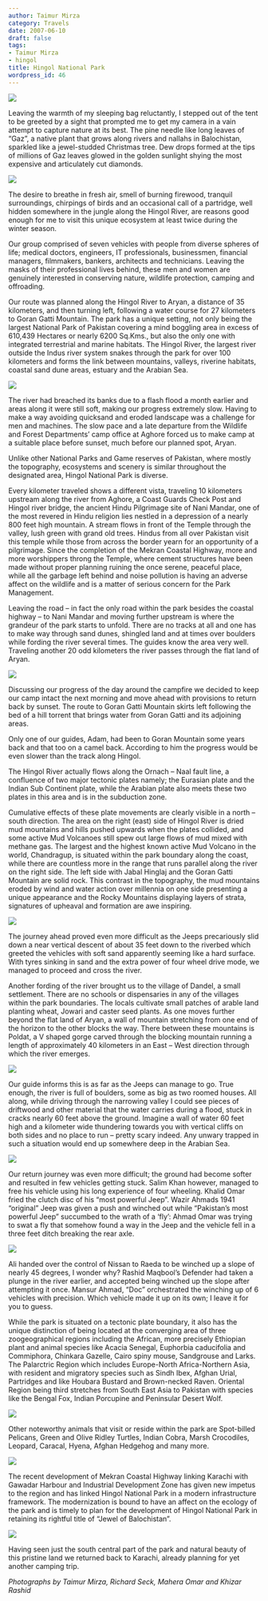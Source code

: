 ```yaml
---
author: Taimur Mirza
category: Travels
date: 2007-06-10
draft: false
tags:
- Taimur Mirza
- hingol
title: Hingol National Park
wordpress_id: 46
---
```


![](./IMG_76421.jpg)

Leaving the warmth of my sleeping bag reluctantly, I stepped out of the tent to be greeted by a sight that prompted me to get my camera in a vain attempt to capture nature at its best. The pine needle like long leaves of “Gaz”, a native plant that grows along rivers and nallahs in Balochistan, sparkled like a jewel-studded Christmas tree. Dew drops formed at the tips of millions of Gaz leaves glowed in the golden sunlight shying the most expensive and articulately cut diamonds.

![](./DSCN4445.jpg)

The desire to breathe in fresh air, smell of burning firewood, tranquil surroundings, chirpings of birds and an occasional call of a partridge, well hidden somewhere in the jungle along the Hingol River, are reasons good enough for me to visit this unique ecosystem at least twice during the winter season.

Our group comprised of seven vehicles with people from diverse spheres of life; medical doctors, engineers, IT professionals, businessmen, financial managers, filmmakers, bankers, architects and technicians. Leaving the masks of their professional lives behind, these men and women are genuinely interested in conserving nature, wildlife protection, camping and offroading.

Our route was planned along the Hingol River to Aryan, a distance of 35 kilometers, and then turning left, following a water course for 27 kilometers to Goran Gatti Mountain. The park has a unique setting, not only being the largest National Park of Pakistan covering a mind boggling area in excess of 610,439 Hectares or nearly 6200 Sq.Kms., but also the only one with integrated terrestrial and marine habitats. The Hingol River, the largest river outside the Indus river system snakes through the park for over 100 kilometers and forms the link between mountains, valleys, riverine habitats, coastal sand dune areas, estuary and the Arabian Sea.

![](./DSC00407.JPG)

The river had breached its banks due to a flash flood a month earlier and areas along it were still soft, making our progress extremely slow. Having to make a way avoiding quicksand and eroded landscape was a challenge for men and machines. The slow pace and a late departure from the Wildlife and Forest Departments’ camp office at Aghore forced us to make camp at a suitable place before sunset, much before our planned spot, Aryan.

Unlike other National Parks and Game reserves of Pakistan, where mostly the topography, ecosystems and scenery is similar throughout the designated area, Hingol National Park is diverse.

Every kilometer traveled shows a different vista, traveling 10 kilometers upstream along the river from Aghore, a Coast Guards Check Post and Hingol river bridge, the ancient Hindu Pilgrimage site of Nani Mandar, one of the most revered in Hindu religion lies nestled in a depression of a nearly 800 feet high mountain. A stream flows in front of the Temple through the valley, lush green with grand old trees. Hindus from all over Pakistan visit this temple while those from across the border yearn for an opportunity of a pilgrimage. Since the completion of the Mekran Coastal Highway, more and more worshippers throng the Temple, where cement structures have been made without proper planning ruining the once serene, peaceful place, while all the garbage left behind and noise pollution is having an adverse affect on the wildlife and is a matter of serious concern for the Park Management.

Leaving the road – in fact the only road within the park besides the coastal highway – to Nani Mandar and moving further upstream is where the grandeur of the park starts to unfold. There are no tracks at all and one has to make way through sand dunes, shingled land and at times over boulders while fording the river several times. The guides know the area very well. Traveling another 20 odd kilometers the river passes through the flat land of Aryan.

![](./DSCN1601.JPG)

Discussing our progress of the day around the campfire we decided to keep our camp intact the next morning and move ahead with provisions to return back by sunset. The route to Goran Gatti Mountain skirts left following the bed of a hill torrent that brings water from Goran Gatti and its adjoining areas.

Only one of our guides, Adam, had been to Goran Mountain some years back and that too on a camel back. According to him the progress would be even slower than the track along Hingol.

The Hingol River actually flows along the Ornach – Naal fault line, a confluence of two major tectonic plates namely; the Eurasian plate and the Indian Sub Continent plate, while the Arabian plate also meets these two plates in this area and is in the subduction zone.

Cumulative effects of these plate movements are clearly visible in a north – south direction. The area on the right (east) side of Hingol River is dried mud mountains and hills pushed upwards when the plates collided, and some active Mud Volcanoes still spew out large flows of mud mixed with methane gas. The largest and the highest known active Mud Volcano in the world, Chandragup, is situated within the park boundary along the coast, while there are countless more in the range that runs parallel along the river on the right side. The left side with Jabal Hinglaj and the Goran Gatti Mountain are solid rock. This contrast in the topography, the mud mountains eroded by wind and water action over millennia on one side presenting a unique appearance and the Rocky Mountains displaying layers of strata, signatures of upheaval and formation are awe inspiring.

![](./P2245131.JPG)

The journey ahead proved even more difficult as the Jeeps precariously slid down a near vertical descent of about 35 feet down to the riverbed which greeted the vehicles with soft sand apparently seeming like a hard surface. With tyres sinking in sand and the extra power of four wheel drive mode, we managed to proceed and cross the river.

Another fording of the river brought us to the village of Dandel, a small settlement. There are no schools or dispensaries in any of the villages within the park boundaries. The locals cultivate small patches of arable land planting wheat, Jowari and caster seed plants. As one moves further beyond the flat land of Aryan, a wall of mountain stretching from one end of the horizon to the other blocks the way. There between these mountains is Poldat, a V shaped gorge carved through the blocking mountain running a length of approximately 40 kilometers in an East – West direction through which the river emerges.

![](./DSCN1585.JPG)

Our guide informs this is as far as the Jeeps can manage to go. True enough, the river is full of boulders, some as big as two roomed houses. All along, while driving through the narrowing valley I could see pieces of driftwood and other material that the water carries during a flood, stuck in cracks nearly 60 feet above the ground. Imagine a wall of water 60 feet high and a kilometer wide thundering towards you with vertical cliffs on both sides and no place to run – pretty scary indeed. Any unwary trapped in such a situation would end up somewhere deep in the Arabian Sea.

![](./P2245168.JPG)

Our return journey was even more difficult; the ground had become softer and resulted in few vehicles getting stuck. Salim Khan however, managed to free his vehicle using his long experience of four wheeling. Khalid Omar fried the clutch disc of his “most powerful Jeep”. Wazir Ahmads 1941 “original” Jeep was given a push and winched out while “Pakistan’s most powerful Jeep” succumbed to the wrath of a ‘fly’: Ahmad Omar was trying to swat a fly that somehow found a way in the Jeep and the vehicle fell in a three feet ditch breaking the rear axle.

![](./P2245189.JPG)

Ali handed over the control of Nissan to Raeda to be winched up a slope of nearly 45 degrees, I wonder why? Rashid Maqbool’s Defender had taken a plunge in the river earlier, and accepted being winched up the slope after attempting it once. Mansur Ahmad, “Doc” orchestrated the winching up of 6 vehicles with precision. Which vehicle made it up on its own; I leave it for you to guess.

While the park is situated on a tectonic plate boundary, it also has the unique distinction of being located at the converging area of three zoogeographical regions including the African, more precisely Ethiopian plant and animal species like Acacia Senegal, Euphorbia caducifolia and Commiphora, Chinkara Gazelle, Cairo spiny mouse, Sandgrouse and Larks. The Palarctric Region which includes Europe-North Africa-Northern Asia, with resident and migratory species such as Sindh Ibex, Afghan Urial, Partridges and like Houbara Bustard and Brown-necked Raven. Oriental Region being third stretches from South East Asia to Pakistan with species like the Bengal Fox, Indian Porcupine and Peninsular Desert Wolf.

![](./DSC00667.JPG)

Other noteworthy animals that visit or reside within the park are Spot-billed Pelicans, Green and Olive Ridley Turtles, Indian Cobra, Marsh Crocodiles, Leopard, Caracal, Hyena, Afghan Hedgehog and many more.

![](./DSC00070.JPG)

The recent development of Mekran Coastal Highway linking Karachi with Gawadar Harbour and Industrial Development Zone has given new impetus to the region and has linked Hingol National Park in a modern infrastructure framework. The modernization is bound to have an affect on the ecology of the park and is timely to plan for the development of Hingol National Park in retaining its rightful title of “Jewel of Balochistan”.

![](./DSCN4800.JPG)

Having seen just the south central part of the park and natural beauty of this pristine land we returned back to Karachi, already planning for yet another camping trip.

*Photographs by Taimur Mirza, Richard Seck, Mahera Omar and Khizar Rashid*
